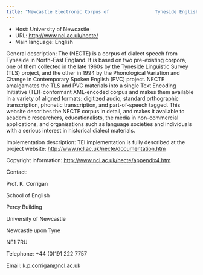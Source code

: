 ```yaml
---
title: "Newcastle Electronic Corpus of                 Tyneside English"
---
```





* Host: University of Newcastle
* URL: <http://www.ncl.ac.uk/necte/>
* Main language: English



General description: The (NECTE) is a corpus of dialect
 speech from Tyneside in North-East England. It is
 based on two pre-existing corpora, one of them
 collected in the late 1960s by the Tyneside
 Linguistic Survey (TLS) project, and the other in
 1994 by the Phonological Variation and Change in
 Contemporary Spoken English (PVC) project. NECTE
 amalgamates the TLS and PVC materials into a single
 Text Encoding Initiative (TEI)-conformant
 XML-encoded corpus and makes them available in a
 variety of aligned formats: digitized audio,
 standard orthographic transcription, phonetic
 transcription, and part-of-speech tagged. This
 website describes the NECTE corpus in detail, and
 makes it available to academic researchers,
 educationalists, the media in non-commercial
 applications, and organisations such as language
 societies and individuals with a serious interest
 in historical dialect materials.
 



Implementation description:
 TEI implementation is fully
 described at the project website:
 <http://www.ncl.ac.uk/necte/documentation.htm>



Copyright information: 
 <http://www.ncl.ac.uk/necte/appendix4.htm>




Contact:
 



Prof. K. Corrigan


School of English
 
 Percy Building
 
 University of Newcastle
 
 Newcastle upon Tyne
 
 NE1 7RU



Telephone: +44 (0)191 222 7757



Email: [k.p.corrigan@ncl.ac.uk](mailto:k.p.corrigan@ncl.ac.uk)





